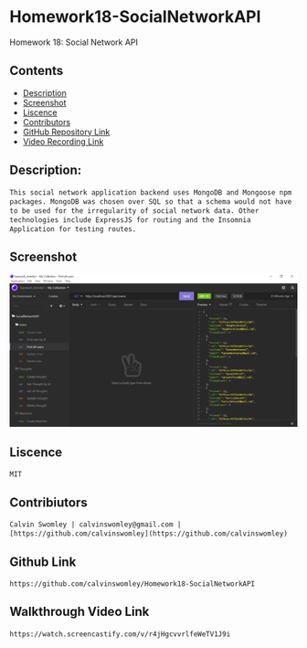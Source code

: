 # Homework18-SocialNetworkAPI
Homework 18: Social Network API

## Contents
- [Description](#Description)
- [Screenshot](Screenshot)
- [Liscence](#Liscence)
- [Contributors](#Contributors)
- [GitHub Repository Link](#GitHubRepositoryLink)
- [Video Recording Link](#VideoRecordingLink)

## Description:
    This social network application backend uses MongoDB and Mongoose npm packages. MongoDB was chosen over SQL so that a schema would not have to be used for the irregularity of social network data. Other technologies include ExpressJS for routing and the Insomnia Application for testing routes.

## Screenshot
![Image of route testing in Insomnia.](./routes_image.PNG)

## Liscence
    MIT
## Contribiutors
    Calvin Swomley | calvinswomley@gmail.com | [https://github.com/calvinswomley](https://github.com/calvinswomley)
## Github Link
    https://github.com/calvinswomley/Homework18-SocialNetworkAPI
## Walkthrough Video Link
    https://watch.screencastify.com/v/r4jHgcvvrlfeWeTV1J9i